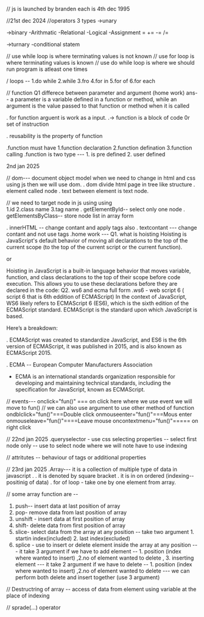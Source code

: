 
// js is launched by branden each is 4th dec 1995









//21st dec 2024
//operators 
  3 types
  ->unary 


  ->binary 
  -Arithmatic
  -Relational
  -Logical
  -Assignment
   =  += -= /=
      


  ->turnary 
  -conditional statem
  

  // use while loop is where terminating values is not known 
  // use for loop is where terminating values is known
  // use do while loop is where we should run program is atleast one times 

  / loops -- 
  1.do while
  2.while
  3.fro
  4.for in
  5.for of
  6.for each


// function 
Q1 differece  between parameter and argument (home work)
 ans-- a parameter is a variable defined in a function or method, while an argument is the value passed to that function or method when it is called

.  for function arguent is work as a input.
.-> function is a block of code 0r set of instruction 

.  reusability is the property of function 

.function must have 
 1.function declaration
 2.function defination
 3.function calling 
  .function is two type  --- 1. is pre defined 2. user defined

  
2nd jan 2025

// dom--- document object model
  when we need to change in html and css using js then we will use dom.
 . dom  divide html page in tree like structure
 . element called node
 . text between element is text node.

 // we need to target node in js using using   
 1.id 
 2.class name 
 3.tag name
 . getElementById-- select only one node
 . getElementsByClass-- store node list  in array form 

 . innerHTML -- change contant and apply tags also
 . textcontant --- change contant and not use tags 
.home work --- 
Q1. what is hoisting
  Hoisting is JavaScript's default behavior of moving all declarations to the top of the current scope (to the top of the current script or the current function).

 or   

   Hoisting in JavaScript is a built-in language behavior that moves variable, function, and class declarations to the top of their scope before code execution. This allows you to use these declarations before they are declared in the code:
Q2. ws6 and ecma full form 
   .ws6 - web script 6 ( script 6 that is 6th eddition of ECMAScript)
  In the context of JavaScript, WS6 likely refers to ECMAScript 6 (ES6), which is the sixth edition of the ECMAScript standard. ECMAScript is the standard upon which JavaScript is based.

  Here’s a breakdown:


  .  ECMAScript was created to standardize JavaScript, and ES6 is the 6th version of ECMAScript, it was published in 2015, and is also known as ECMAScript 2015.

  . ECMA -- European Computer Manufacturers Association

  - ECMA is an international standards organization responsible for developing and maintaining technical standards, including the specification for JavaScript, known as ECMAScript.


// events---
      onclick="fun()" === on click here where we use event  we will move to fun() 
      // we can also use argument to use other method of function 
     ondblclick="fun()"===Double click
     onmouseenter="fun()"===Mous enter
     onmouseleave="fun()"====Leave mouse
     oncontextmenu="fun()"===== on right click


// 22nd jan 2025
.queryselector - use css selecting properties
-- select first node only
-- use to select node where we will note have to use indexing 

// attritutes -- behaviour of tags or additional properties

// 23rd jan 2025
.Array--- it is a collection of multiple type of data in javascript . 
. it is denoted by square bracket
. it is in on ordered (indexing-- positinig of data)
. for of loop - take one by one element from array.


// some array function are --
1. push-- insert data at last position of array 
2. pop- remove data from last position of array
3. unshift - insert data at first position of array 
4. shift- delete data from first position of array
5. slice- select data from the array at any position 
  -- take two argument 1. startin index(included) 2. last index(excluded) 
6. splice - use to insert or delete element inside the array at any position
  --- it take 3 argument if we have to add element -- 1. position (index where wanted to insert) ,2.no of element wanted to delete , 3. inserting element
  --- it take 2 argument if we have to delete -- 1. position (index where wanted to insert) ,2.no of element wanted to delete 
  --- we can perform both delete and insert together (use 3 argument)

  // Destructring of array -- access of data from element using variable at the place of indexing 

  // sprade(...) operator 










